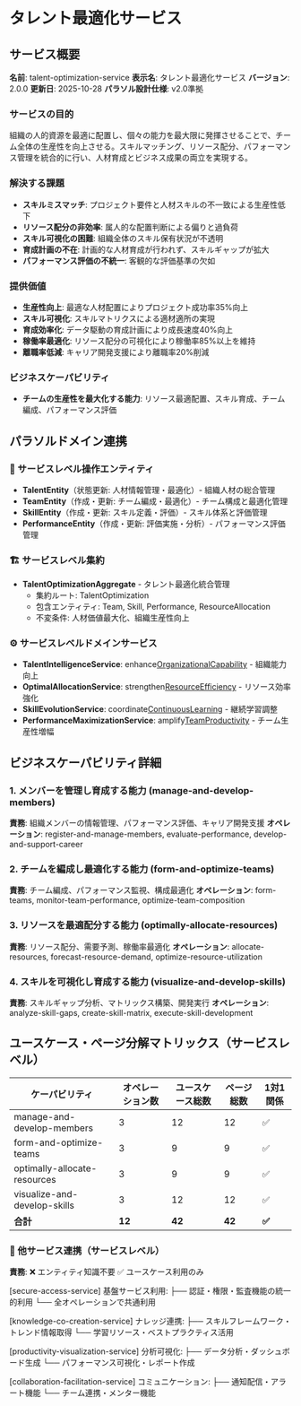 # タレント最適化サービス

## サービス概要
**名前**: talent-optimization-service
**表示名**: タレント最適化サービス
**バージョン**: 2.0.0
**更新日**: 2025-10-28
**パラソル設計仕様**: v2.0準拠

### サービスの目的
組織の人的資源を最適に配置し、個々の能力を最大限に発揮させることで、チーム全体の生産性を向上させる。スキルマッチング、リソース配分、パフォーマンス管理を統合的に行い、人材育成とビジネス成果の両立を実現する。

### 解決する課題
- **スキルミスマッチ**: プロジェクト要件と人材スキルの不一致による生産性低下
- **リソース配分の非効率**: 属人的な配置判断による偏りと過負荷
- **スキル可視化の困難**: 組織全体のスキル保有状況が不透明
- **育成計画の不在**: 計画的な人材育成が行われず、スキルギャップが拡大
- **パフォーマンス評価の不統一**: 客観的な評価基準の欠如

### 提供価値
- **生産性向上**: 最適な人材配置によりプロジェクト成功率35%向上
- **スキル可視化**: スキルマトリクスによる適材適所の実現
- **育成効率化**: データ駆動の育成計画により成長速度40%向上
- **稼働率最適化**: リソース配分の可視化により稼働率85%以上を維持
- **離職率低減**: キャリア開発支援により離職率20%削減

### ビジネスケーパビリティ
- **チームの生産性を最大化する能力**: リソース最適配置、スキル育成、チーム編成、パフォーマンス評価

## パラソルドメイン連携

### 🎯 サービスレベル操作エンティティ
- **TalentEntity**（状態更新: 人材情報管理・最適化）- 組織人材の総合管理
- **TeamEntity**（作成・更新: チーム編成・最適化）- チーム構成と最適化管理
- **SkillEntity**（作成・更新: スキル定義・評価）- スキル体系と評価管理
- **PerformanceEntity**（作成・更新: 評価実施・分析）- パフォーマンス評価管理

### 🏗️ サービスレベル集約
- **TalentOptimizationAggregate** - タレント最適化統合管理
  - 集約ルート: TalentOptimization
  - 包含エンティティ: Team, Skill, Performance, ResourceAllocation
  - 不変条件: 人材価値最大化、組織生産性向上

### ⚙️ サービスレベルドメインサービス
- **TalentIntelligenceService**: enhance[OrganizationalCapability]() - 組織能力向上
- **OptimalAllocationService**: strengthen[ResourceEfficiency]() - リソース効率強化
- **SkillEvolutionService**: coordinate[ContinuousLearning]() - 継続学習調整
- **PerformanceMaximizationService**: amplify[TeamProductivity]() - チーム生産性増幅

## ビジネスケーパビリティ詳細

### 1. メンバーを管理し育成する能力 (manage-and-develop-members)
**責務**: 組織メンバーの情報管理、パフォーマンス評価、キャリア開発支援
**オペレーション**: register-and-manage-members, evaluate-performance, develop-and-support-career

### 2. チームを編成し最適化する能力 (form-and-optimize-teams)
**責務**: チーム編成、パフォーマンス監視、構成最適化
**オペレーション**: form-teams, monitor-team-performance, optimize-team-composition

### 3. リソースを最適配分する能力 (optimally-allocate-resources)
**責務**: リソース配分、需要予測、稼働率最適化
**オペレーション**: allocate-resources, forecast-resource-demand, optimize-resource-utilization

### 4. スキルを可視化し育成する能力 (visualize-and-develop-skills)
**責務**: スキルギャップ分析、マトリックス構築、開発実行
**オペレーション**: analyze-skill-gaps, create-skill-matrix, execute-skill-development

## ユースケース・ページ分解マトリックス（サービスレベル）

| ケーパビリティ | オペレーション数 | ユースケース総数 | ページ総数 | 1対1関係 |
|---------------|-----------------|-----------------|-----------|----------|
| manage-and-develop-members | 3 | 12 | 12 | ✅ |
| form-and-optimize-teams | 3 | 9 | 9 | ✅ |
| optimally-allocate-resources | 3 | 9 | 9 | ✅ |
| visualize-and-develop-skills | 3 | 12 | 12 | ✅ |
| **合計** | **12** | **42** | **42** | **✅** |

### 🔗 他サービス連携（サービスレベル）
**責務**: ❌ エンティティ知識不要 ✅ ユースケース利用のみ

[secure-access-service] 基盤サービス利用:
├── 認証・権限・監査機能の統一的利用
└── 全オペレーションで共通利用

[knowledge-co-creation-service] ナレッジ連携:
├── スキルフレームワーク・トレンド情報取得
└── 学習リソース・ベストプラクティス活用

[productivity-visualization-service] 分析可視化:
├── データ分析・ダッシュボード生成
└── パフォーマンス可視化・レポート作成

[collaboration-facilitation-service] コミュニケーション:
├── 通知配信・アラート機能
└── チーム連携・メンター機能
